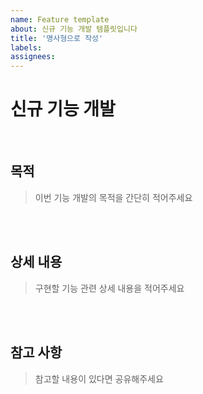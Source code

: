 ```yaml
---
name: Feature template
about: 신규 기능 개발 템플릿입니다
title: '명사형으로 작성'
labels:
assignees:
---
```


# 신규 기능 개발

<br>

## 목적

> 이번 기능 개발의 목적을 간단히 적어주세요

<br><br>

## 상세 내용

> 구현할 기능 관련 상세 내용을 적어주세요

<br><br>

## 참고 사항

> 참고할 내용이 있다면 공유해주세요

<br><br>
